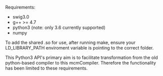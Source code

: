 Requirements:
 - swig3.0
 - g++ >= 4.7
 - python3 (note: only 3.6 currently supported)
 - numpy

To add the shared .so for use, after running make, ensure your LD_LIBRARY_PATH enviroment variable is pointing to the correct folder. 

This Python3 API's primary aim is to facilitate transformation from the old python-based compiler to this mcmCompiler. Therefore the functionality has been limited to these requirements.
